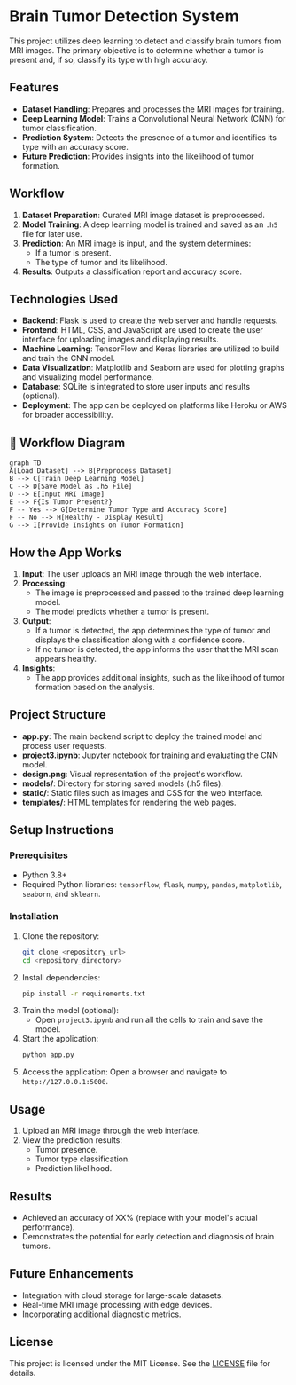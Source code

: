 # Brain Tumor Detection System

This project utilizes deep learning to detect and classify brain tumors from MRI images. The primary objective is to determine whether a tumor is present and, if so, classify its type with high accuracy.

## Features
- **Dataset Handling**: Prepares and processes the MRI images for training.
- **Deep Learning Model**: Trains a Convolutional Neural Network (CNN) for tumor classification.
- **Prediction System**: Detects the presence of a tumor and identifies its type with an accuracy score.
- **Future Prediction**: Provides insights into the likelihood of tumor formation.

## Workflow
1. **Dataset Preparation**: Curated MRI image dataset is preprocessed.
2. **Model Training**: A deep learning model is trained and saved as an `.h5` file for later use.
3. **Prediction**: An MRI image is input, and the system determines:
   - If a tumor is present.
   - The type of tumor and its likelihood.
4. **Results**: Outputs a classification report and accuracy score.

## Technologies Used
- **Backend**: Flask is used to create the web server and handle requests.
- **Frontend**: HTML, CSS, and JavaScript are used to create the user interface for uploading images and displaying results.
- **Machine Learning**: TensorFlow and Keras libraries are utilized to build and train the CNN model.
- **Data Visualization**: Matplotlib and Seaborn are used for plotting graphs and visualizing model performance.
- **Database**: SQLite is integrated to store user inputs and results (optional).
- **Deployment**: The app can be deployed on platforms like Heroku or AWS for broader accessibility.

## 🔄 Workflow Diagram
```mermaid
graph TD
A[Load Dataset] --> B[Preprocess Dataset]
B --> C[Train Deep Learning Model]
C --> D[Save Model as .h5 File]
D --> E[Input MRI Image]
E --> F{Is Tumor Present?}
F -- Yes --> G[Determine Tumor Type and Accuracy Score]
F -- No --> H[Healthy - Display Result]
G --> I[Provide Insights on Tumor Formation]
```

## How the App Works
1. **Input**: The user uploads an MRI image through the web interface.
2. **Processing**:
   - The image is preprocessed and passed to the trained deep learning model.
   - The model predicts whether a tumor is present.
3. **Output**:
   - If a tumor is detected, the app determines the type of tumor and displays the classification along with a confidence score.
   - If no tumor is detected, the app informs the user that the MRI scan appears healthy.
4. **Insights**:
   - The app provides additional insights, such as the likelihood of tumor formation based on the analysis.

## Project Structure
- **app.py**: The main backend script to deploy the trained model and process user requests.
- **project3.ipynb**: Jupyter notebook for training and evaluating the CNN model.
- **design.png**: Visual representation of the project's workflow.
- **models/**: Directory for storing saved models (.h5 files).
- **static/**: Static files such as images and CSS for the web interface.
- **templates/**: HTML templates for rendering the web pages.

## Setup Instructions
### Prerequisites
- Python 3.8+
- Required Python libraries: `tensorflow`, `flask`, `numpy`, `pandas`, `matplotlib`, `seaborn`, and `sklearn`.

### Installation
1. Clone the repository:
   ```bash
   git clone <repository_url>
   cd <repository_directory>
   ```
2. Install dependencies:
   ```bash
   pip install -r requirements.txt
   ```
3. Train the model (optional):
   - Open `project3.ipynb` and run all the cells to train and save the model.
4. Start the application:
   ```bash
   python app.py
   ```
5. Access the application:
   Open a browser and navigate to `http://127.0.0.1:5000`.

## Usage
1. Upload an MRI image through the web interface.
2. View the prediction results:
   - Tumor presence.
   - Tumor type classification.
   - Prediction likelihood.

## Results
- Achieved an accuracy of XX% (replace with your model's actual performance).
- Demonstrates the potential for early detection and diagnosis of brain tumors.

## Future Enhancements
- Integration with cloud storage for large-scale datasets.
- Real-time MRI image processing with edge devices.
- Incorporating additional diagnostic metrics.

## License
This project is licensed under the MIT License. See the [LICENSE](LICENSE) file for details.
